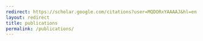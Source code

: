 ```yaml
---
redirect: https://scholar.google.com/citations?user=MQDORxYAAAAJ&hl=en
layout: redirect
title: publications
permalink: /publications/
---
```

